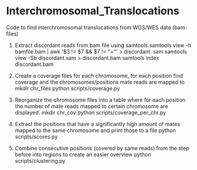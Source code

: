# Interchromosomal_Translocations
Code to find interchromosomal translocations from WGS/WES data (bam-files)

1. Extract discordant reads from bam file using samtools 
    samtools view -h bamfile.bam | awk '$3 != $7 && $7 != "="' > discordant. sam
    samtools view -Sb discordant.sam > discordant.bam
    samtools index discordant.bam 

2. Create a coverage files for each chromosome, for each position find coverage and the chromosomes/positions mate reads are mapped to
    mkdir chr_files 
    python scripts/coverage.py

3. Reorganize the chromosome files into a table where for each position the number of mate reads mapped to certain chromosome are        displayed.
  mkdir chr_cov 
  python scripts/coverage_per_chr.py

4. Extract the positions that have a significantly high amount of mates mapped to the same chromosome and print those to a file
  python scripts/scores.py

5. Combine consecutive positions (covered by same reads) from the step before into regions to create an easier overview
  python scripts/clustering.py
